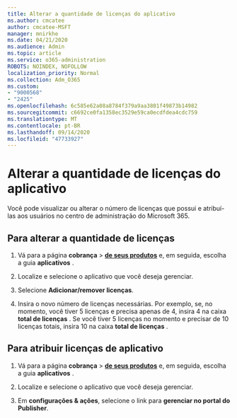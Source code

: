 ```yaml
---
title: Alterar a quantidade de licenças do aplicativo
ms.author: cmcatee
author: cmcatee-MSFT
manager: mnirkhe
ms.date: 04/21/2020
ms.audience: Admin
ms.topic: article
ms.service: o365-administration
ROBOTS: NOINDEX, NOFOLLOW
localization_priority: Normal
ms.collection: Adm_O365
ms.custom:
- "9000568"
- "2425"
ms.openlocfilehash: 6c585e62a08a8784f379a9aa3801f49873b14982
ms.sourcegitcommit: c6692ce0fa1358ec3529e59ca0ecdfdea4cdc759
ms.translationtype: MT
ms.contentlocale: pt-BR
ms.lasthandoff: 09/14/2020
ms.locfileid: "47733927"
---
```

# <a name="change-app-license-quantity"></a>Alterar a quantidade de licenças do aplicativo

Você pode visualizar ou alterar o número de licenças que possui e atribuí-las aos usuários no centro de administração do Microsoft 365. 

## <a name="to-change-license-quantity"></a>Para alterar a quantidade de licenças

1. Vá para a página **cobrança**  >  **[de seus produtos](https://go.microsoft.com/fwlink/p/?linkid=842054)** e, em seguida, escolha a guia **aplicativos** .

2. Localize e selecione o aplicativo que você deseja gerenciar.  

3. Selecione **Adicionar/remover licenças**.

4. Insira o novo número de licenças necessárias. Por exemplo, se, no momento, você tiver 5 licenças e precisa apenas de 4, insira 4 na caixa **total de licenças** . Se você tiver 5 licenças no momento e precisar de 10 licenças totais, insira 10 na caixa **total de licenças** .

## <a name="to-assign-app-licenses"></a>Para atribuir licenças de aplicativo

1. Vá para a página **cobrança**  >  **[de seus produtos](https://go.microsoft.com/fwlink/p/?linkid=842054)** e, em seguida, escolha a guia **aplicativos** .

2. Localize e selecione o aplicativo que você deseja gerenciar.  

3. Em **configurações & ações**, selecione o link para **gerenciar no portal do Publisher**.